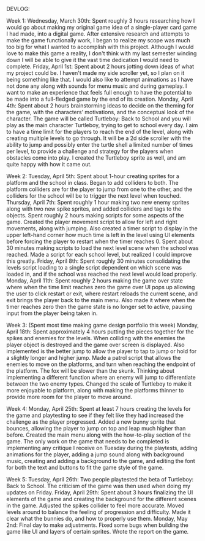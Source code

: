 DEVLOG:

Week 1:
Wednesday, March 30th: Spent roughly 3 hours researching how I would go about making my original game idea of a single-player card game I had made, into a digital game. After extensive research and attempts to make the game functionally work, I began to realize my scope was much too big for what I wanted to accomplish with this project. Although I would love to make this game a reality, I don't think with my last semester winding down I will be able to give it the vast time dedication I would need to complete.
Friday, April 1st: Spent about 2 hours jotting down ideas of what my project could be. I haven't made my side scroller yet, so I plan on it being something like that. I would also like to attempt animations as I have not done any along with sounds for menu music and during gameplay. I want to make an experience that feels full enough to have the potential to be made into a full-fledged game by the end of its creation.
Monday, April 4th: Spent about 2 hours brainstorming ideas to decide on the theming for the game, with the characters’ motivations, and the conceptual look of the character. The game will be called Turtleboy: Back to School and you will play as the main character Turtleboy, trying to get to school every day. I aim to have a time limit for the players to reach the end of the level, along with creating multiple levels to go through. It will be a 2d side scroller with the ability to jump and possibly enter the turtle shell a limited number of times per level, to provide a challenge and strategy for the players when obstacles come into play. I created the Turtleboy sprite as well, and am quite happy with how it came out.

Week 2:
Tuesday, April 5th: Spent about 1-hour creating sprites for a platform and the school in class. Began to add colliders to both. The platform colliders are for the player to jump from one to the other, and the colliders for the school will be to trigger the next level when touched.
Thursday, April 7th: Spent roughly 1 hour making two new enemy sprites along with two new spike sprites, and added colliders and tags to the objects. 
Spent roughly 2 hours making scripts for some aspects of the game. Created the player movement script to allow for left and right movements, along with jumping. Also created a timer script to display in the upper left-hand corner how much time is left in the level using UI elements before forcing the player to restart when the timer reaches 0.
Spent about 30 minutes making scripts to load the next level scene when the school was reached. Made a script for each school level, but realized I could improve this greatly.
Friday, April 8th: Spent roughly 30 minutes consolidating the levels script loading to a single script dependent on which scene was loaded in, and if the school was reached the next level would load properly.
Monday, April 11th: Spent roughly 2 hours making the game over state where when the time limit reaches zero the game over UI pops up allowing the user to click restart or exit, where restart reloads the current scene, and exit brings the player back to the main menu. Also made it where when the timer reaches zero then the game state is no longer set to active, pausing input from the player being taken in.

Week 3: (Spent most time making game design portfolio this week)
Monday, April 18th: Spent approximately 4 hours putting the pieces together for the spikes and enemies for the levels. When colliding with the enemies the player object is destroyed and the game over screen is displayed. Also implemented is the better jump to allow the player to tap to jump or hold for a slightly longer and higher jump. Made a patrol script that allows the enemies to move on the platforms, and turn when reaching the endpoint of the platform. The fox will be slower than the skunk. Thinking about implementing a different function where an enemy will jump to differentiate between the two enemy types. Changed the scale of Turtleboy to make it more enjoyable to platform, along with making the platforms thinner to provide more room for the player to move around.

Week 4:
Monday, April 25th: Spent at least 7 hours creating the levels for the game and playtesting to see if they felt like they had increased the challenge as the player progressed. Added a new bunny sprite that bounces, allowing the player to jump on top and leap much higher than before. Created the main menu along with the how-to-play section of the game. The only work on the game that needs to be completed is implementing any critique I receive on Tuesday during the playtests, adding animations for the player, adding a jump sound along with background music, creating and adding a background to the game, and editing the font for both the text and buttons to fit the game style of the game.

Week 5:
Tuesday, April 26th: Two people playtested the beta of Turtleboy: Back to School. The criticism of the game was then used when doing my updates on Friday.
Friday, April 29th: Spent about 3 hours finalizing the UI elements of the game and creating the background for the different scenes in the game. Adjusted the spikes collider to feel more accurate. Moved levels around to balance the feeling of progression and difficulty. Made it clear what the bunnies do, and how to properly use them. 
Monday, May 2nd: Final day to make adjustments. Fixed some bugs when building the game like UI and layers of certain sprites. Wrote the report on the game.
